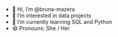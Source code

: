 - 👋 Hi, I’m @bruna-mazera
- 👀 I’m interested in data projects
- 🌱 I’m currently learning SQL and Python
- 😄 Pronouns: She / Her

<!---
bruna-mazera/bruna-mazera is a ✨ special ✨ repository because its `README.md` (this file) appears on your GitHub profile.
You can click the Preview link to take a look at your changes.
--->
